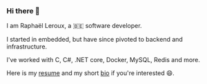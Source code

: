 ### Hi there 👋

I am Raphaël Leroux, a 🇧🇪 software developer.

I started in embedded, but have since pivoted to backend and infrastructure.

I've worked with C, C#, .NET core, Docker, MySQL, Redis and more.

Here is my [resume](https://indriapollo.github.io/rleroux-cv.html) and my short [bio](https://github.com/indriApollo/indriApollo/blob/main/BIO.md) if you're interested 😄.
